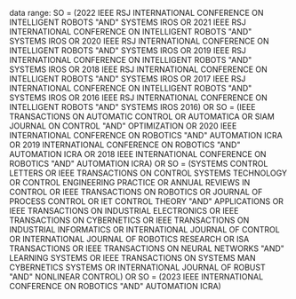 data range:
SO = (2022 IEEE RSJ INTERNATIONAL CONFERENCE ON INTELLIGENT ROBOTS "AND" SYSTEMS IROS OR 2021 IEEE RSJ INTERNATIONAL CONFERENCE ON INTELLIGENT ROBOTS "AND" SYSTEMS IROS OR 2020 IEEE RSJ INTERNATIONAL CONFERENCE ON INTELLIGENT ROBOTS "AND" SYSTEMS IROS OR 2019 IEEE RSJ INTERNATIONAL CONFERENCE ON INTELLIGENT ROBOTS "AND" SYSTEMS IROS OR 2018 IEEE RSJ INTERNATIONAL CONFERENCE ON INTELLIGENT ROBOTS "AND" SYSTEMS IROS OR 2017 IEEE RSJ INTERNATIONAL CONFERENCE ON INTELLIGENT ROBOTS "AND" SYSTEMS IROS OR 2016 IEEE RSJ INTERNATIONAL CONFERENCE ON INTELLIGENT ROBOTS "AND" SYSTEMS IROS 2016) OR SO = (IEEE TRANSACTIONS ON AUTOMATIC CONTROL OR AUTOMATICA OR SIAM JOURNAL ON CONTROL "AND" OPTIMIZATION OR 2020 IEEE INTERNATIONAL CONFERENCE ON ROBOTICS "AND" AUTOMATION ICRA OR 2019 INTERNATIONAL CONFERENCE ON ROBOTICS "AND" AUTOMATION ICRA OR 2018 IEEE INTERNATIONAL CONFERENCE ON ROBOTICS "AND" AUTOMATION ICRA) OR SO = (SYSTEMS CONTROL LETTERS OR IEEE TRANSACTIONS ON CONTROL SYSTEMS TECHNOLOGY OR CONTROL ENGINEERING PRACTICE OR ANNUAL REVIEWS IN CONTROL OR IEEE TRANSACTIONS ON ROBOTICS OR JOURNAL OF PROCESS CONTROL OR IET CONTROL THEORY "AND" APPLICATIONS OR IEEE TRANSACTIONS ON INDUSTRIAL ELECTRONICS OR IEEE TRANSACTIONS ON CYBERNETICS OR IEEE TRANSACTIONS ON INDUSTRIAL INFORMATICS OR INTERNATIONAL JOURNAL OF CONTROL OR INTERNATIONAL JOURNAL OF ROBOTICS RESEARCH OR ISA TRANSACTIONS OR IEEE TRANSACTIONS ON NEURAL NETWORKS "AND" LEARNING SYSTEMS OR IEEE TRANSACTIONS ON SYSTEMS MAN CYBERNETICS SYSTEMS OR INTERNATIONAL JOURNAL OF ROBUST "AND" NONLINEAR CONTROL) OR SO = (2023 IEEE INTERNATIONAL CONFERENCE ON ROBOTICS "AND" AUTOMATION ICRA)

